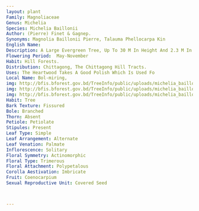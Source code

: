 ```yaml
---
layout: plant
Family: Magnoliaceae
Genus: Michelia
Species: Michelia Baillonii
Author: (Pierre) Finet & Gagnep.
Synonyms: Magnolia Baillonii Pierre, Talauma Phellocarpa Kin
English Name: 
Description: A Large Evergreen Tree, Up To 30 M In Height And 2.3 M In Girth, Branches Rusty Pilose With Grey Pubescent Branchlets, Bark Ash-grey, Little Rough. Leaves Lanceolate To Oblong-elliptic, Cuneate At The Base, Acute To Acuminate At The Apex, 7.5-20.0 Ã— 2.7-7.0 Cm, Membranous, Glabrous, Shining Above, Densely Grey Pilose Beneath When Young, Glabrescent When Mature, Minutely Pubescent On Midrib, Reticulations Very Close And Fine Beneath, Nerves C 14 Pairs On Either Half, Slender, Petioles Up To 3 Cm Long, Pubescent, Stipules 0.6-1.2 Cm Long, Brown Silky. Flower Buds Ellipsoid, Slender, Pedicels Up To 1.5 Cm Long, Jointed In The Middle, Bracts Deltoid, Spathaceous, 2.2-0.5 Cm Long. Tepals 15-18, White To Pale White, Outer Few Narrowly Lanceolate, C 2.2 Ã— 0.5 Cm. Stamens 7-8 Mm Long, Connective Produced Above, Apiculate. Carpels C 30, Densely Covered With Greyish Hairs, Stalk Up To 5-6 Mm Long, Fruiting Carpels Subcylindric, Up To 10 Cm Long. Seeds Bright Red.
Flowering Period:  May-November
Habit: Hill Forests.
Distribution: Chittagong, The Chittagong Hill Tracts.
Uses: The Heartwood Takes A Good Polish Which Is Used Fo
Local Name: Bol-miring, 
img: http://bfis.bforest.gov.bd/TreeInfo/public/uploads/michelia_baillonii1.jpg
img: http://bfis.bforest.gov.bd/TreeInfo/public/uploads/michelia_baillonii_2.jpg
img: http://bfis.bforest.gov.bd/TreeInfo/public/uploads/michelia_baillonii.jpg
Habit: Tree
Bark Texture: Fissured
Bole: Branched
Thorn: Absent
Petiole: Petiolate
Stipules: Present
Leaf Type: Simple
Leaf Arrangement: Alternate
Leaf Venation: Palmate
Inflorescence: Solitary
Floral Symmetry: Actinomorphic
Floral Type: Trimerous
Floral Attachment: Polypetalous
Corolla Aestivation: Imbricate
Fruit: Coenocarpium
Sexual Reproductive Unit: Covered Seed



---
```


